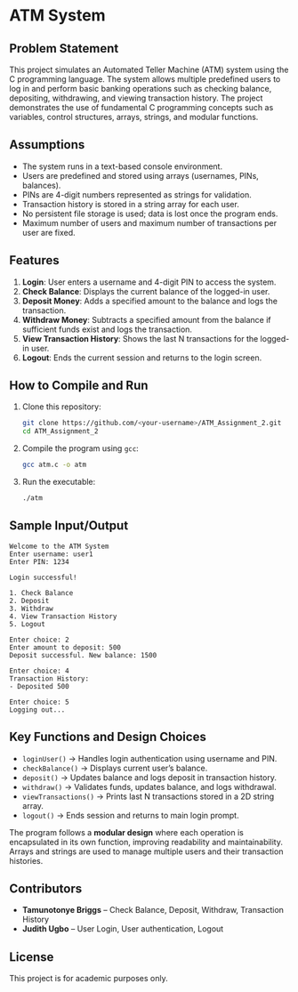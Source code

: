 # ATM System

## Problem Statement

This project simulates an Automated Teller Machine (ATM) system using the C programming language. The system allows multiple predefined users to log in and perform basic banking operations such as checking balance, depositing, withdrawing, and viewing transaction history. The project demonstrates the use of fundamental C programming concepts such as variables, control structures, arrays, strings, and modular functions.

## Assumptions

* The system runs in a text-based console environment.
* Users are predefined and stored using arrays (usernames, PINs, balances).
* PINs are 4-digit numbers represented as strings for validation.
* Transaction history is stored in a string array for each user.
* No persistent file storage is used; data is lost once the program ends.
* Maximum number of users and maximum number of transactions per user are fixed.

## Features

1. **Login**: User enters a username and 4-digit PIN to access the system.
2. **Check Balance**: Displays the current balance of the logged-in user.
3. **Deposit Money**: Adds a specified amount to the balance and logs the transaction.
4. **Withdraw Money**: Subtracts a specified amount from the balance if sufficient funds exist and logs the transaction.
5. **View Transaction History**: Shows the last N transactions for the logged-in user.
6. **Logout**: Ends the current session and returns to the login screen.

## How to Compile and Run

1. Clone this repository:

   ```bash
   git clone https://github.com/<your-username>/ATM_Assignment_2.git
   cd ATM_Assignment_2
   ```
2. Compile the program using `gcc`:

   ```bash
   gcc atm.c -o atm
   ```
3. Run the executable:

   ```bash
   ./atm
   ```

## Sample Input/Output

```
Welcome to the ATM System
Enter username: user1
Enter PIN: 1234

Login successful!

1. Check Balance
2. Deposit
3. Withdraw
4. View Transaction History
5. Logout

Enter choice: 2
Enter amount to deposit: 500
Deposit successful. New balance: 1500

Enter choice: 4
Transaction History:
- Deposited 500

Enter choice: 5
Logging out...
```

## Key Functions and Design Choices

* `loginUser()` → Handles login authentication using username and PIN.
* `checkBalance()` → Displays current user’s balance.
* `deposit()` → Updates balance and logs deposit in transaction history.
* `withdraw()` → Validates funds, updates balance, and logs withdrawal.
* `viewTransactions()` → Prints last N transactions stored in a 2D string array.
* `logout()` → Ends session and returns to main login prompt.

The program follows a **modular design** where each operation is encapsulated in its own function, improving readability and maintainability. Arrays and strings are used to manage multiple users and their transaction histories.

## Contributors

* **Tamunotonye Briggs** – Check Balance, Deposit, Withdraw, Transaction History
* **Judith Ugbo** – User Login, User authentication, Logout

## License

This project is for academic purposes only.
